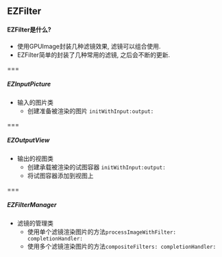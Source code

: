 ## EZFilter  

#### EZFilter是什么?  

- 使用GPUImage封装几种滤镜效果, 滤镜可以组合使用. 
- EZFilter简单的封装了几种常用的滤镜, 之后会不断的更新.  

===  
  
##### EZInputPicture
  
- 输入的图片类  
  - 创建准备被渲染的图片 `initWithInput:output:`

===  
  
##### EZOutputView

- 输出的视图类  
  - 创建承载被渲染的试图容器 `initWithInput:output:`
  - 将试图容器添加到视图上  

===  
  
##### EZFilterManager

- 滤镜的管理类
  - 使用单个滤镜渲染图片的方法`processImageWithFilter: completionHandler:`
  - 使用多个滤镜渲染图片的方法`compositeFilters: completionHandler:`

